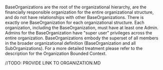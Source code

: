 BaseOrganizations are the root of the organizational hierarchy, are the financially responsible organization for the entire organizational structure, and do not have relationships with other BaseOrganizations. There is exactly one BaseOrganization for each organizational structure. Each organization, including the BaseOrganization, must have at least one Admin. Admins for the BaseOrganization have "super user" privileges across the entire organization. BaseOrganizations embody the superset of all members in the broader organizational definition (BaseOrganization and all SubOrganizations). For a more detailed treatment please refer to the description for the Organization Bounded Context.

//TODO: PROVIDE LINK TO ORGANIZATION.MD